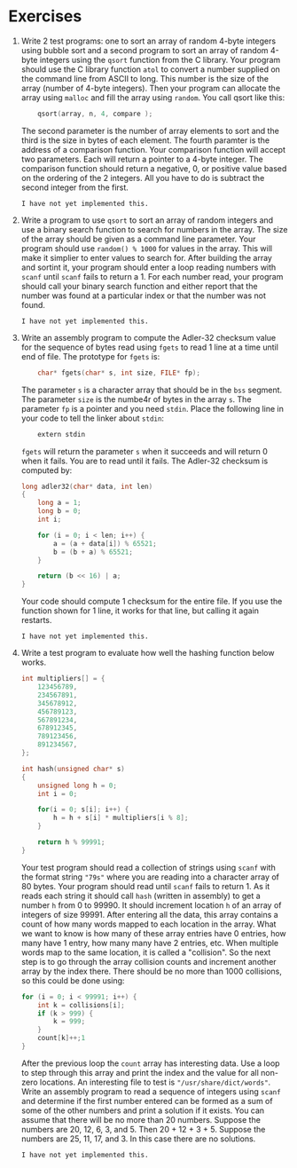 # Exercises

1. Write 2 test programs: one to sort an array of random 4-byte integers
   using bubble sort and a second program to sort an array of random 4-byte
   integers using the `qsort` function from the C library. Your program should
   use the C library function `atol` to convert a number supplied on the
   command line from ASCII to long. This number is the size of the array
   (number of 4-byte integers). Then your program can allocate the array
   using `malloc` and fill the array using `random`. You call qsort like
   this:
   ```c
       qsort(array, n, 4, compare );
   ```

   The second parameter is the number of array elements to sort and the third
   is the size in bytes of each element.  The fourth paramter is the
   address of a comparison function. Your comparison function will accept two
   parameters.  Each will return a pointer to a 4-byte integer. The comparison
   function should return a negative, 0, or positive value based on the ordering
   of the 2 integers.  All you have to do is subtract the second integer from
   the first.

   ```none
   I have not yet implemented this.
   ```

2. Write a program to use `qsort` to sort an array of random integers and use
   a binary search function to search for numbers in the array. The size of the
   array should be given as a command line parameter. Your program should use
   `random() % 1000` for values in the array.  This will make it simplier to
   enter values to search for.  After building the array and sortint it,
   your program should enter a loop reading numbers with `scanf` until
   `scanf` fails to return a 1. For each number read, your program should
   call your binary search function and either report that the number was
   found at a particular index or that the number was not found.

   ```none
   I have not yet implemented this.
   ```

3. Write an assembly program to compute the Adler-32 checksum value for the
   sequence of bytes read using `fgets` to read 1 line at a time until end
   of file. The prototype for `fgets` is:

   ```c
       char* fgets(char* s, int size, FILE* fp);
   ```

   The parameter `s` is a character array that should be in the `bss`
   segment. The parameter `size` is the numbe4r of bytes in the array `s`.
   The parameter `fp` is a pointer and you need `stdin`. Place the
   following line in your code to tell the linker about `stdin`:

   ```asm
       extern stdin
   ```

   `fgets` will return the parameter `s` when it succeeds and will return 0
   when it fails. You are to read until it fails. The Adler-32 checksum is
   computed by:

   ```c
   long adler32(char* data, int len)
   {
       long a = 1;
       long b = 0;
       int i;

       for (i = 0; i < len; i++) {
           a = (a + data[i]) % 65521;
           b = (b + a) % 65521;
       }

       return (b << 16) | a;
   }
   ```

   Your code should compute 1 checksum for the entire file. If you use the
   function shown for 1 line, it works for that line, but calling it again
   restarts.

   ```none
   I have not yet implemented this.
   ```

4. Write a test program to evaluate how well the hashing function below
   works.

   ```c
   int multipliers[] = {
       123456789,
       234567891,
       345678912,
       456789123,
       567891234,
       678912345,
       789123456,
       891234567,
   };

   int hash(unsigned char* s)
   {
       unsigned long h = 0;
       int i = 0;

       for(i = 0; s[i]; i++) {
           h = h + s[i] * multipliers[i % 8];
       }

       return h % 99991;
   }
   ```

   Your test program should read a collection of strings using `scanf` with
   the format string `"79s"` where you are reading into a character array of
   80 bytes. Your program should read until `scanf` fails to return 1.  As it
   reads each string it should call `hash` (written in assembly) to get a
   number `h` from 0 to 99990. It should increment location `h` of an array
   of integers of size 99991. After entering all the data, this array contains
   a count of how many words mapped to each location in the array. What we want
   to know is how many of these array entries have 0 entries, how many have
   1 entry, how many many have 2 entries, etc. When multiple words map to the
   same location, it is called a "collision".  So the next step is to go
   through the array collision counts and increment another array by the
   index there.  There should be no more than 1000 collisions, so this could be
   done using:

   ```c
   for (i = 0; i < 99991; i++) {
       int k = collisions[i];
       if (k > 999) {
           k = 999;
       }
       count[k]++;1
   }
   ```

   After the previous loop the `count` array has interesting data. Use a loop
   to step through this array and print the index and the value for all
   non-zero locations. An interesting file to test is `"/usr/share/dict/words"`.
   Write an assembly program to read a sequence of integers using `scanf`
   and determine if the first number entered can be formed as a sum of some of
   the other numbers and print a solution if it exists. You can assume that
   there will be no more than 20 numbers. Suppose the numbers are 20, 12, 6, 3,
   and 5. Then 20 + 12 + 3 + 5. Suppose the numbers are 25, 11, 17, and 3.
   In this case there are no solutions.

   ```none
   I have not yet implemented this.
   ```
